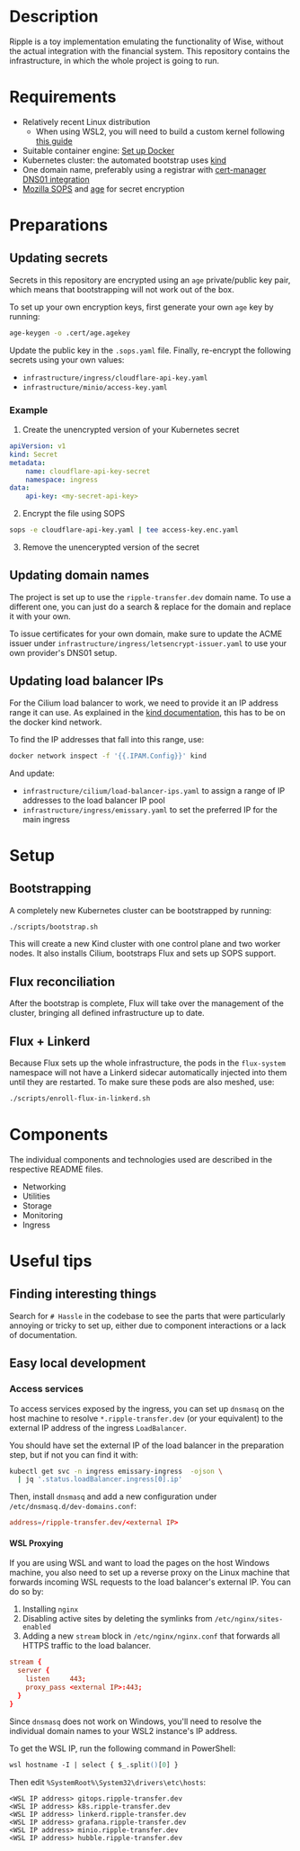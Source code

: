 # Description

Ripple is a toy implementation emulating the functionality of Wise, without the actual integration with the financial system. This repository contains the infrastructure, in which the whole project is going to run.

# Requirements

- Relatively recent Linux distribution
  - When using WSL2, you will need to build a custom kernel following [this guide](https://wsl.dev/wslcilium/)
- Suitable container engine: [Set up Docker](https://docs.docker.com/engine/install/)
- Kubernetes cluster: the automated bootstrap uses [kind](https://kind.sigs.k8s.io/docs/user/quick-start/#installation)
- One domain name, preferably using a registrar with [cert-manager DNS01 integration](https://cert-manager.io/docs/configuration/acme/dns01/)
- [Mozilla SOPS](https://github.com/getsops/sops) and [age](https://github.com/FiloSottile/age) for secret encryption

# Preparations

## Updating secrets
Secrets in this repository are encrypted using an `age` private/public key pair, which means that bootstrapping will not work out of the box.

To set up your own encryption keys, first generate your own `age` key by running:

```bash
age-keygen -o .cert/age.agekey
```

Update the public key in the `.sops.yaml` file. Finally, re-encrypt the following secrets using your own values:

- `infrastructure/ingress/cloudflare-api-key.yaml`
- `infrastructure/minio/access-key.yaml`

### Example

1. Create the unencrypted version of your Kubernetes secret

```yaml
apiVersion: v1
kind: Secret
metadata:
    name: cloudflare-api-key-secret
    namespace: ingress
data:
    api-key: <my-secret-api-key>

```

2. Encrypt the file using SOPS

```bash
sops -e cloudflare-api-key.yaml | tee access-key.enc.yaml
```

3. Remove the unencerypted version of the secret

## Updating domain names

The project is set up to use the `ripple-transfer.dev` domain name. To use a different one, you can just do a search & replace for the domain and replace it with your own.

To issue certificates for your own domain, make sure to update the ACME issuer under `infrastructure/ingress/letsencrypt-issuer.yaml` to use your own provider's DNS01 setup.

## Updating load balancer IPs

For the Cilium load balancer to work, we need to provide it an IP address range it can use. As explained in the [kind documentation](https://kind.sigs.k8s.io/docs/user/loadbalancer/), this has to be on the docker kind network.

To find the IP addresses that fall into this range, use:

```bash
docker network inspect -f '{{.IPAM.Config}}' kind
```

And update:

- `infrastructure/cilium/load-balancer-ips.yaml` to assign a range of IP addresses to the load balancer IP pool
- `infrastructure/ingress/emissary.yaml` to set the preferred IP for the main ingress

# Setup

## Bootstrapping

A completely new Kubernetes cluster can be bootstrapped by running:

```bash
./scripts/bootstrap.sh
```

This will create a new Kind cluster with one control plane and two worker nodes. It also installs Cilium, bootstraps Flux and sets up SOPS support.

## Flux reconciliation

After the bootstrap is complete, Flux will take over the management of the cluster, bringing all defined infrastructure up to date.

## Flux + Linkerd

Because Flux sets up the whole infrastructure, the pods in the `flux-system` namespace will not have a Linkerd sidecar automatically injected into them until they are restarted. To make sure these pods are also meshed, use:

```bash
./scripts/enroll-flux-in-linkerd.sh
```

# Components

The individual components and technologies used are described in the respective README files.

- Networking
- Utilities
- Storage
- Monitoring
- Ingress

# Useful tips

## Finding interesting things

Search for `# Hassle` in the codebase to see the parts that were particularly annoying or tricky to set up, either due to component interactions or a lack of documentation.

## Easy local development

### Access services

To access services exposed by the ingress, you can set up `dnsmasq` on the host machine to resolve `*.ripple-transfer.dev` (or your equivalent) to the external IP address of the ingress `LoadBalancer`.

You should have set the external IP of the load balancer in the preparation step, but if not you can find it with:

```bash
kubectl get svc -n ingress emissary-ingress  -ojson \
  | jq '.status.loadBalancer.ingress[0].ip'
```

Then, install `dnsmasq` and add a new configuration under `/etc/dnsmasq.d/dev-domains.conf`:

```conf
address=/ripple-transfer.dev/<external IP>
```

#### WSL Proxying

If you are using WSL and want to load the pages on the host Windows machine, you also need to set up a reverse proxy on the Linux machine that forwards incoming WSL requests to the load balancer's external IP. You can do so by:

1. Installing `nginx`
2. Disabling active sites by deleting the symlinks from `/etc/nginx/sites-enabled`
3. Adding a new `stream` block in `/etc/nginx/nginx.conf` that forwards all HTTPS traffic to the load balancer.

```conf
stream {
  server {
    listen     443;
    proxy_pass <external IP>:443;
  }
}
```

Since `dnsmasq` does not work on Windows, you'll need to resolve the individual domain names to your WSL2 instance's IP address.

To get the WSL IP, run the following command in PowerShell:

```ps
wsl hostname -I | select { $_.split()[0] }
```

Then edit `%SystemRoot%\System32\drivers\etc\hosts`:

```
<WSL IP address> gitops.ripple-transfer.dev
<WSL IP address> k8s.ripple-transfer.dev
<WSL IP address> linkerd.ripple-transfer.dev
<WSL IP address> grafana.ripple-transfer.dev
<WSL IP address> minio.ripple-transfer.dev
<WSL IP address> hubble.ripple-transfer.dev
```


